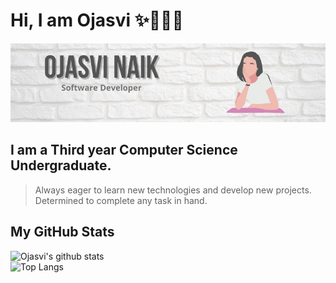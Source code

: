 # Hi, I am Ojasvi :sparkles:👩🏾‍💻
![Image](https://raw.githubusercontent.com/ojasvinaik13/ojasvinaik13/master/images/me.png)
## I am a Third year Computer Science Undergraduate.
> Always eager to learn new technologies and develop new projects. Determined to complete any task in hand.
## My GitHub Stats
![Ojasvi's github stats](https://github-readme-stats.vercel.app/api?username=ojasvinaik13&count_private=true&show_icons=true&theme=tokyonight)     
![Top Langs](https://github-readme-stats.vercel.app/api/top-langs/?username=ojasvinaik13&layout=compact&theme=tokyonight&card_width=500)
